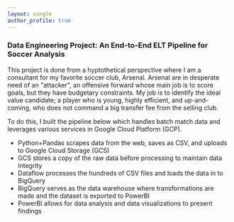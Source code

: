 ```yaml
---
layout: single
author_profile: true
---
```

### Data Engineering Project: An End-to-End ELT Pipeline for Soccer Analysis

This project is done from a hyptothetical perspective where I am a consultant for my favorite soccer club, Arsenal. Arsenal are in desperate need of an "attacker", an offensive forward whose main job is to score goals, but they have budgetary constraints. My job is to identify the ideal value candidate; a player who is young, highly efficient, and up-and-coming, who does not command a big transfer fee from the selling club.

To do this, I built the pipeline below which handles batch match data and leverages various services in Google Cloud Platform (GCP).
* Python+Pandas scrapes data from the web, saves as CSV, and uploads to Google Cloud Storage (GCS)
* GCS stores a copy of the raw data before processing to maintain data integrity
* Dataflow processes the hundreds of CSV files and loads the data in to BigQuery
* BigQuery serves as the data warehouse where transformations are made and the dataset is exported to PowerBI
* PowerBI allows for data analysis and data visualizations to present findings
